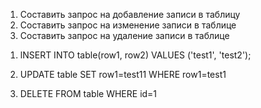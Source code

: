 1. Составить запрос на добавление записи в таблицу
2. Составить запрос на изменение записи в таблице
3. Составить запрос на удаление записи в таблице

1) lNSERT INTO table(row1, row2)
   VALUES ('test1', 'test2');

2) UPDATE table SET row1=test11
   WHERE row1=test1

3) DELETE FROM table WHERE id=1
